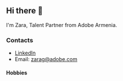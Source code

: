 
## Hi there 👋
I'm Zara, Talent Partner from Adobe Armenia. 

### Contacts
- [LinkedIn](https://www.linkedin.com/in/zara-grigoryan-550865129/)
- Email: zarag@adobe.com

#### Hobbies

<!--
**ZaraRec/ZaraRec** is a ✨ _special_ ✨ repository because its `README.md` (this file) appears on your GitHub profile.

Here are some ideas to get you started:

- 🔭 I’m currently working on ...
- 🌱 I’m currently learning ...
- 👯 I’m looking to collaborate on ...
- 🤔 I’m looking for help with ...
- 💬 Ask me about ...
- 📫 How to reach me: ...
- 😄 Pronouns: ...
- ⚡ Fun fact: ...
-->
